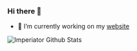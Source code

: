 ### Hi there 👋

- 🔭 I’m currently working on my <a href="https://imperiator.tk">website</a>

<img align="center" src="https://github-readme-stats.vercel.app/api?username=Imperiator&include_all_commits=true&count_private=true&show_icons=true&line_height=20&title_color=7A7ADB&icon_color=2234AE&text_color=D3D3D3&bg_color=0,000000,130F40" alt="Imperiator Github Stats">
